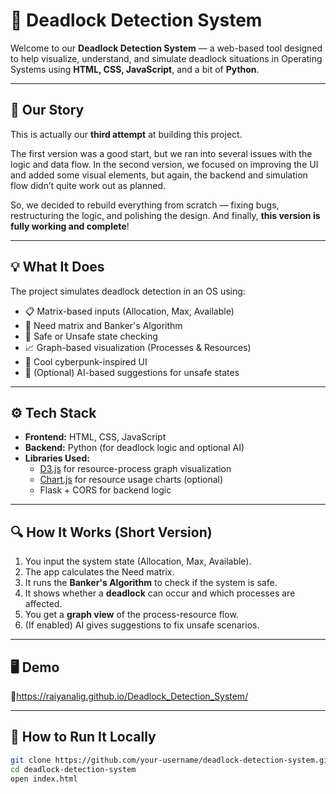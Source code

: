# 🧠 Deadlock Detection System

Welcome to our **Deadlock Detection System** — a web-based tool designed to help visualize, understand, and simulate deadlock situations in Operating Systems using **HTML, CSS, JavaScript**, and a bit of **Python**.

---

## 📖 Our Story

This is actually our **third attempt** at building this project.

The first version was a good start, but we ran into several issues with the logic and data flow. In the second version, we focused on improving the UI and added some visual elements, but again, the backend and simulation flow didn’t quite work out as planned.

So, we decided to rebuild everything from scratch — fixing bugs, restructuring the logic, and polishing the design. And finally, **this version is fully working and complete**!

---

## 💡 What It Does

The project simulates deadlock detection in an OS using:
- 📋 Matrix-based inputs (Allocation, Max, Available)
- 🧮 Need matrix and Banker's Algorithm
- 🧠 Safe or Unsafe state checking
- 📈 Graph-based visualization (Processes & Resources)
- 🧊 Cool cyberpunk-inspired UI
- 💬 (Optional) AI-based suggestions for unsafe states

---

## ⚙️ Tech Stack

- **Frontend:** HTML, CSS, JavaScript
- **Backend:** Python (for deadlock logic and optional AI)
- **Libraries Used:**
  - [D3.js](https://d3js.org/) for resource-process graph visualization
  - [Chart.js](https://www.chartjs.org/) for resource usage charts (optional)
  - Flask + CORS for backend logic

---

## 🔍 How It Works (Short Version)

1. You input the system state (Allocation, Max, Available).
2. The app calculates the Need matrix.
3. It runs the **Banker's Algorithm** to check if the system is safe.
4. It shows whether a **deadlock** can occur and which processes are affected.
5. You get a **graph view** of the process-resource flow.
6. (If enabled) AI gives suggestions to fix unsafe scenarios.

---

## 🖥️ Demo

🔗https://raiyanalig.github.io/Deadlock_Detection_System/

---

## 📁 How to Run It Locally

```bash
git clone https://github.com/your-username/deadlock-detection-system.git
cd deadlock-detection-system
open index.html
